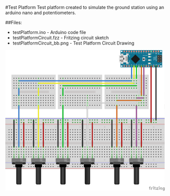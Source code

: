 #Test Platform
Test platform created to simulate the ground station using an arduino nano and potentiometers.

##Files:

- testPlatform.ino  - Arduino code file
- testPlatformCircuit.fzz - Fritzing circuit sketch
- testPlatformCircuit_bb.png - Test Platform Circuit Drawing



![Test Platform Circuit](/testPlatform/testPlatformCircuit_bb.png)
